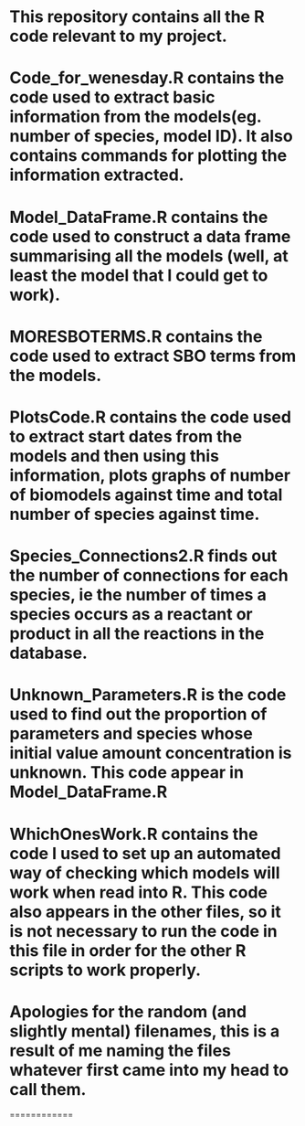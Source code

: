 # This repository contains all the R code relevant to my project.
# Code_for_wenesday.R contains the code used to extract basic information from the models(eg. number of species, model ID). It also contains commands for plotting the information extracted.
# Model_DataFrame.R contains the code used to construct a data frame summarising all the models (well, at least the model that I could get to work).
# MORESBOTERMS.R contains the code used to extract SBO terms from the models.
# PlotsCode.R contains the code used to extract start dates from the models and then using this information, plots graphs of number of biomodels against time and total number of species against time.
# Species_Connections2.R finds out the number of connections for each species, ie the number of times a species occurs as a reactant or product in all the reactions in the database.
# Unknown_Parameters.R is the code used to find out the proportion of parameters and species whose initial value amount concentration is unknown. This code appear in Model_DataFrame.R
# WhichOnesWork.R contains the code I used to set up an automated way of checking which models will work when read into R. This code also appears in the other files, so it is not necessary to run the code in this file in order for the other R scripts to work properly.
# Apologies for the random (and slightly mental) filenames, this is a result of me naming the files whatever first came into my head to call them.
============
